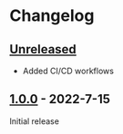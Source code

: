 # Changelog

## [Unreleased]
- Added CI/CD workflows

## [1.0.0] - 2022-7-15
Initial release

[Unreleased]: https://github.com/frykher/jetbrains-kanagawa-theme/compare/v1.0.0...HEAD
[1.0.0]: https://github.com/frykher/jetbrains-kanagawa-theme/releases/tag/v1.0.0